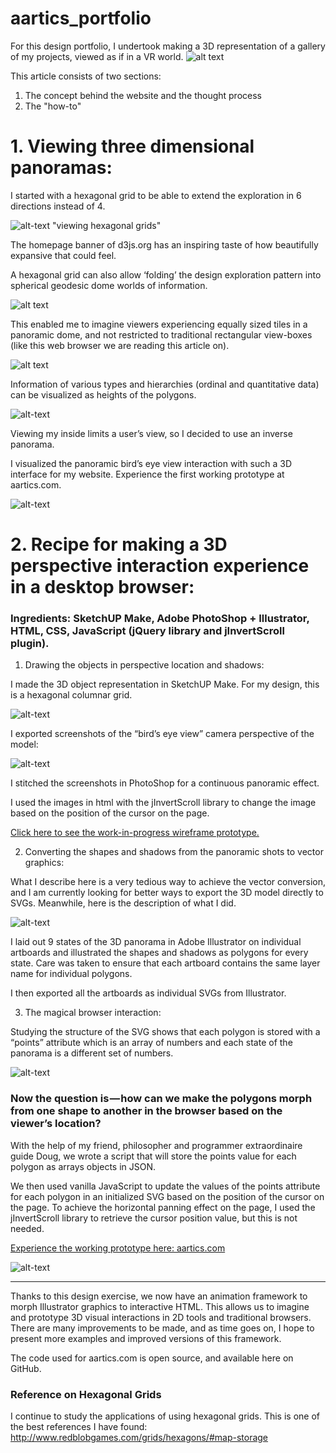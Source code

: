 # aartics_portfolio


For this design portfolio, I undertook making a 3D representation of a gallery of my projects, viewed as if in a VR world.
![alt text](aartics/img/readme_screenshot.png "screenshot of aartics")

This article consists of two sections:
1. The concept behind the website and the thought process
2. The "how-to"

# 1. Viewing three dimensional panoramas:

I started with a hexagonal grid to be able to extend the exploration in 6 directions instead of 4.

![alt-text](aartics/img/readme_hexagon.jpg) "viewing hexagonal grids"

The homepage banner of d3js.org has an inspiring taste of how beautifully expansive that could feel.

A hexagonal grid can also allow ‘folding’ the design exploration pattern into spherical geodesic dome worlds of information.

![alt text](aartics/img/readme_geodesic.jpg "image of hexagons folding into a dome")

This enabled me to imagine viewers experiencing equally sized tiles in a panoramic dome, and not restricted to traditional rectangular view-boxes (like this web browser we are reading this article on).

![alt text](aartics/img/readme_panoramicdome.jpg "image of viewer inside and outside panoramic dome")

Information of various types and hierarchies (ordinal and quantitative data) can be visualized as heights of the polygons. 

![alt-text](aartics/img/readme_data_heights.jpg "image of viewer seeing heights of data in perspective")

Viewing my inside limits a user’s view, so I decided to use an inverse panorama.

I visualized the panoramic bird’s eye view interaction with such a 3D interface for my website. Experience the first working prototype at aartics.com.

![alt-text](aartics/img/readme_perspective.jpg "perspective view")

# 2. Recipe for making a 3D perspective interaction experience in a desktop browser:

### Ingredients: SketchUP Make, Adobe PhotoShop + Illustrator, HTML, CSS, JavaScript (jQuery library and jInvertScroll plugin).

1. Drawing the objects in perspective location and shadows:

I made the 3D object representation in SketchUP Make. For my design, this is a hexagonal columnar grid. 

![alt-text](aartics/img/readme_plan_perspective.jpg "plan of hexagonal columns")

I exported screenshots of the “bird’s eye view” camera perspective of the model: 

![alt-text](aartics/img/readme_glass.jpg "bird's eye perspective")

I stitched the screenshots in PhotoShop for a continuous panoramic effect.

I used the images in html with the jInvertScroll library to change the image based on the position of the cursor on the page.

[Click here to see the work-in-progress wireframe prototype.](http://www.aartics.com/projects/aartics_concept/ "Wireframes")

2. Converting the shapes and shadows from the panoramic shots to vector graphics:

What I describe here is a very tedious way to achieve the vector conversion, and I am currently looking for better ways to export the 3D model directly to SVGs. Meanwhile, here is the description of what I did.

![alt-text](aartics/img/readme_artboards.png "artboards of states in illustrator")

I laid out 9 states of the 3D panorama in Adobe Illustrator on individual artboards and illustrated the shapes and shadows as polygons for every state. Care was taken to ensure that each artboard contains the same layer name for individual polygons.

I then exported all the artboards as individual SVGs from Illustrator.

3. The magical browser interaction:

Studying the structure of the SVG shows that each polygon is stored with a “points” attribute which is an array of numbers and each state of the panorama is a different set of numbers.

![alt-text](aartics/img/readme_svg.png "same polygon, different points value in svg")

### Now the question is — how can we make the polygons morph from one shape to another in the browser based on the viewer’s location?

With the help of my friend, philosopher and programmer extraordinaire guide Doug, we wrote a script that will store the points value for each polygon as arrays objects in JSON.

We then used vanilla JavaScript to update the values of the points attribute for each polygon in an initialized SVG based on the position of the cursor on the page. To achieve the horizontal panning effect on the page, I used the jInvertScroll library to retrieve the cursor position value, but this is not needed.

[Experience the working prototype here: aartics.com](http://www.aartics.com "aarti's 3D portfolio")

![alt-text](aartics/img/readme_concept.jpg "concept for browser in vr")

------------------

Thanks to this design exercise, we now have an animation framework to morph Illustrator graphics to interactive HTML. 
This allows us to imagine and prototype 3D visual interactions in 2D tools and traditional browsers. There are many improvements to be made, and as time goes on, I hope to present more examples and improved versions of this framework.

The code used for aartics.com is open source, and available here on GitHub.


### Reference on Hexagonal Grids
I continue to study the applications of using hexagonal grids. This is one of the best references I have found:
http://www.redblobgames.com/grids/hexagons/#map-storage

